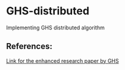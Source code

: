 # GHS-distributed
Implementing GHS distributed algorithm



## References:
[Link for the enhanced research paper by GHS](./GHS_enhanced.pdf)